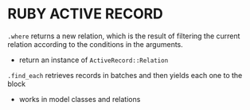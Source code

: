 # RUBY ACTIVE RECORD

`.where` returns a new relation, which is the result of filtering the current relation according to the conditions in the arguments.
  - return an instance of `ActiveRecord::Relation`

`.find_each` retrieves records in batches and then yields each one to the block
  - works in model classes and relations